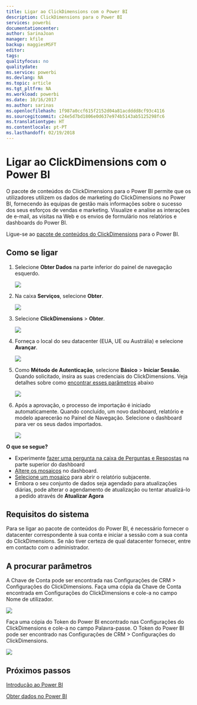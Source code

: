 ```yaml
---
title: Ligar ao ClickDimensions com o Power BI
description: ClickDimensions para o Power BI
services: powerbi
documentationcenter: 
author: SarinaJoan
manager: kfile
backup: maggiesMSFT
editor: 
tags: 
qualityfocus: no
qualitydate: 
ms.service: powerbi
ms.devlang: NA
ms.topic: article
ms.tgt_pltfrm: NA
ms.workload: powerbi
ms.date: 10/16/2017
ms.author: sarinas
ms.openlocfilehash: 1f987a0ccf615f2152d04a81acdddd8cf93c4116
ms.sourcegitcommit: c24e5d7bd1806e0d637e974b5143ab5125298fc6
ms.translationtype: HT
ms.contentlocale: pt-PT
ms.lasthandoff: 02/19/2018
---
```

# <a name="connect-to-clickdimensions-with-power-bi"></a>Ligar ao ClickDimensions com o Power BI
O pacote de conteúdos do ClickDimensions para o Power BI permite que os utilizadores utilizem os dados de marketing do ClickDimensions no Power BI, fornecendo às equipas de gestão mais informações sobre o sucesso dos seus esforços de vendas e marketing. Visualize e analise as interações de e-mail, as visitas na Web e os envios de formulário nos relatórios e dashboards do Power BI.

Ligue-se ao [pacote de conteúdos do ClickDimensions](https://app.powerbi.com/getdata/services/click-dimensions) para o Power BI.

## <a name="how-to-connect"></a>Como se ligar
1. Selecione **Obter Dados** na parte inferior do painel de navegação esquerdo.
   
   ![](media/service-connect-to-clickdimensions/getdata.png)
2. Na caixa **Serviços**, selecione **Obter**.
   
   ![](media/service-connect-to-clickdimensions/services.png)
3. Selecione **ClickDimensions** \> **Obter**.
   
   ![](media/service-connect-to-clickdimensions/clickdimensions.png)
4. Forneça o local do seu datacenter (EUA, UE ou Austrália) e selecione **Avançar**.
   
   ![](media/service-connect-to-clickdimensions/params.png)
5. Como **Método de Autenticação**, selecione **Básico** \> **Iniciar Sessão**. Quando solicitado, insira as suas credenciais do ClickDimensions. Veja detalhes sobre como [encontrar esses parâmetros](#FindingParams) abaixo
   
    ![](media/service-connect-to-clickdimensions/creds.png)
6. Após a aprovação, o processo de importação é iniciado automaticamente. Quando concluído, um novo dashboard, relatório e modelo aparecerão no Painel de Navegação. Selecione o dashboard para ver os seus dados importados.
   
     ![](media/service-connect-to-clickdimensions/dashboard.png)

**O que se segue?**

* Experimente [fazer uma pergunta na caixa de Perguntas e Respostas](power-bi-q-and-a.md) na parte superior do dashboard
* [Altere os mosaicos](service-dashboard-edit-tile.md) no dashboard.
* [Selecione um mosaico](service-dashboard-tiles.md) para abrir o relatório subjacente.
* Embora o seu conjunto de dados seja agendado para atualizações diárias, pode alterar o agendamento de atualização ou tentar atualizá-lo a pedido através de **Atualizar Agora**

## <a name="system-requirements"></a>Requisitos do sistema
Para se ligar ao pacote de conteúdos do Power BI, é necessário fornecer o datacenter correspondente à sua conta e iniciar a sessão com a sua conta do ClickDimensions. Se não tiver certeza de qual datacenter fornecer, entre em contacto com o administrador.

<a name="FindingParams"></a>

## <a name="finding-parameters"></a>A procurar parâmetros
A Chave de Conta pode ser encontrada nas Configurações de CRM \> Configurações do ClickDimensions. Faça uma cópia da Chave de Conta encontrada em Configurações do ClickDimensions e cole-a no campo Nome de utilizador.  

![](media/service-connect-to-clickdimensions/crm.png)  

Faça uma cópia do Token do Power BI encontrado nas Configurações do ClickDimensions e cole-a no campo Palavra-passe. O Token do Power BI pode ser encontrado nas Configurações de CRM \> Configurações do ClickDimensions.  

![](media/service-connect-to-clickdimensions/crm2.png)  

## <a name="next-steps"></a>Próximos passos
[Introdução ao Power BI](service-get-started.md)

[Obter dados no Power BI](service-get-data.md)

